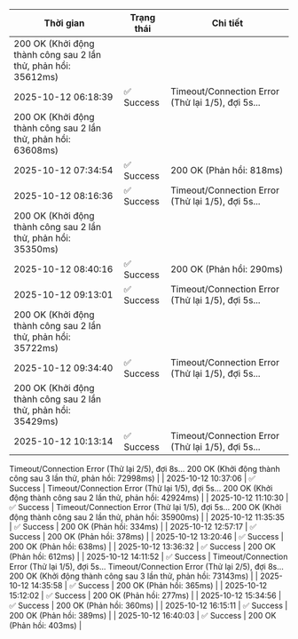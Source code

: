 | Thời gian | Trạng thái | Chi tiết |
|---|---|---|
200 OK (Khởi động thành công sau 2 lần thử, phản hồi: 35612ms) |
| 2025-10-12 06:18:39 | ✅ Success | Timeout/Connection Error (Thử lại 1/5), đợi 5s...
200 OK (Khởi động thành công sau 2 lần thử, phản hồi: 63608ms) |
| 2025-10-12 07:34:54 | ✅ Success | 200 OK (Phản hồi: 818ms) |
| 2025-10-12 08:16:36 | ✅ Success | Timeout/Connection Error (Thử lại 1/5), đợi 5s...
200 OK (Khởi động thành công sau 2 lần thử, phản hồi: 35350ms) |
| 2025-10-12 08:40:16 | ✅ Success | 200 OK (Phản hồi: 290ms) |
| 2025-10-12 09:13:01 | ✅ Success | Timeout/Connection Error (Thử lại 1/5), đợi 5s...
200 OK (Khởi động thành công sau 2 lần thử, phản hồi: 35722ms) |
| 2025-10-12 09:34:40 | ✅ Success | Timeout/Connection Error (Thử lại 1/5), đợi 5s...
200 OK (Khởi động thành công sau 2 lần thử, phản hồi: 35429ms) |
| 2025-10-12 10:13:14 | ✅ Success | Timeout/Connection Error (Thử lại 1/5), đợi 5s...
Timeout/Connection Error (Thử lại 2/5), đợi 8s...
200 OK (Khởi động thành công sau 3 lần thử, phản hồi: 72998ms) |
| 2025-10-12 10:37:06 | ✅ Success | Timeout/Connection Error (Thử lại 1/5), đợi 5s...
200 OK (Khởi động thành công sau 2 lần thử, phản hồi: 42924ms) |
| 2025-10-12 11:10:30 | ✅ Success | Timeout/Connection Error (Thử lại 1/5), đợi 5s...
200 OK (Khởi động thành công sau 2 lần thử, phản hồi: 35900ms) |
| 2025-10-12 11:35:35 | ✅ Success | 200 OK (Phản hồi: 334ms) |
| 2025-10-12 12:57:17 | ✅ Success | 200 OK (Phản hồi: 378ms) |
| 2025-10-12 13:20:46 | ✅ Success | 200 OK (Phản hồi: 638ms) |
| 2025-10-12 13:36:32 | ✅ Success | 200 OK (Phản hồi: 612ms) |
| 2025-10-12 14:11:52 | ✅ Success | Timeout/Connection Error (Thử lại 1/5), đợi 5s...
Timeout/Connection Error (Thử lại 2/5), đợi 8s...
200 OK (Khởi động thành công sau 3 lần thử, phản hồi: 73143ms) |
| 2025-10-12 14:35:58 | ✅ Success | 200 OK (Phản hồi: 365ms) |
| 2025-10-12 15:12:02 | ✅ Success | 200 OK (Phản hồi: 277ms) |
| 2025-10-12 15:34:56 | ✅ Success | 200 OK (Phản hồi: 360ms) |
| 2025-10-12 16:15:11 | ✅ Success | 200 OK (Phản hồi: 389ms) |
| 2025-10-12 16:40:03 | ✅ Success | 200 OK (Phản hồi: 403ms) |
